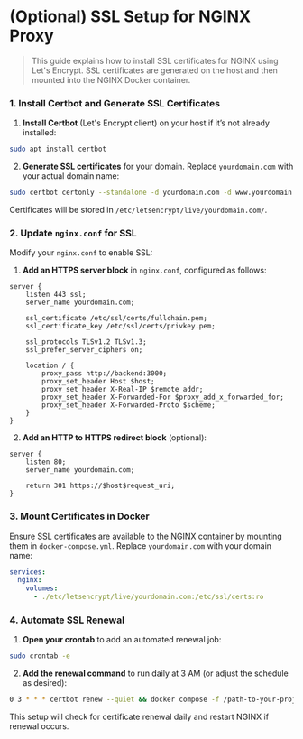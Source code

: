 # (Optional) SSL Setup for NGINX Proxy

> This guide explains how to install SSL certificates for NGINX using Let's Encrypt. SSL certificates are generated on the host and then mounted into the NGINX Docker container.

### 1. Install Certbot and Generate SSL Certificates

1. **Install Certbot** (Let's Encrypt client) on your host if it’s not already installed:

```bash
sudo apt install certbot
```

2. **Generate SSL certificates** for your domain. Replace `yourdomain.com` with your actual domain name:

```bash
sudo certbot certonly --standalone -d yourdomain.com -d www.yourdomain.com
```

Certificates will be stored in `/etc/letsencrypt/live/yourdomain.com/`.

### 2. Update `nginx.conf` for SSL

Modify your `nginx.conf` to enable SSL:

1. **Add an HTTPS server block** in `nginx.conf`, configured as follows:
```nginx
server {
    listen 443 ssl;
    server_name yourdomain.com;

    ssl_certificate /etc/ssl/certs/fullchain.pem;
    ssl_certificate_key /etc/ssl/certs/privkey.pem;

    ssl_protocols TLSv1.2 TLSv1.3;
    ssl_prefer_server_ciphers on;

    location / {
        proxy_pass http://backend:3000;
        proxy_set_header Host $host;
        proxy_set_header X-Real-IP $remote_addr;
        proxy_set_header X-Forwarded-For $proxy_add_x_forwarded_for;
        proxy_set_header X-Forwarded-Proto $scheme;
    }
}
```
2. **Add an HTTP to HTTPS redirect block** (optional):
```nginx
server {
    listen 80;
    server_name yourdomain.com;

    return 301 https://$host$request_uri;
}
```

### 3. Mount Certificates in Docker

Ensure SSL certificates are available to the NGINX container by mounting them in `docker-compose.yml`. 
Replace `yourdomain.com` with your domain name:

```yaml
services:
  nginx:
    volumes:
      - ./etc/letsencrypt/live/yourdomain.com:/etc/ssl/certs:ro
```

### 4. Automate SSL Renewal

1. **Open your crontab** to add an automated renewal job:

```bash
sudo crontab -e
```

2. **Add the renewal command** to run daily at 3 AM (or adjust the schedule as desired):

```bash
0 3 * * * certbot renew --quiet && docker compose -f /path-to-your-project/docker-compose.yml restart nginx
```

This setup will check for certificate renewal daily and restart NGINX if renewal occurs.
